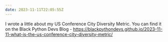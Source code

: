 ```yaml
---
date: 2023-11-11T22:05:55Z
---
```


I wrote a little about my US Conference City Diversity Metric. You can find it on the Black Python Devs Blog - <https://blackpythondevs.github.io/2023-11-11-what-is-the-us-conference-city-diversity-metric/>

